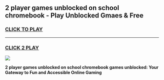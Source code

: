
## 2 player games unblocked on school chromebook - Play Unblocked Gmaes & Free
<h3>
<a href="https://news.freeplayer.one?title=2_player_games_unblocked_on_school_chromebook&ref=23F">CLICK TO PLAY</a></h3>
<hr>

<h3>
<a href="https://news.freeplayer.one?title=2_player_games_unblocked_on_school_chromebook&ref=23F">CLICK 2 PLAY</a>
  
</h3>

<a href="https://news.freeplayer.one?title=2_player_games_unblocked_on_school_chromebook&ref=23F/"><img src="https://clearcache.store/games.png"></a>


**2 player games unblocked on school chromebook games unblocked: Your Gateway to Fun and Accessible Online Gaming**

